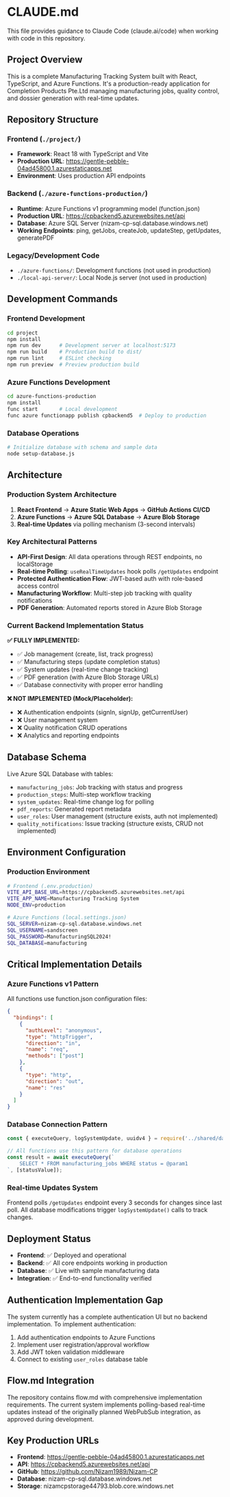 # CLAUDE.md

This file provides guidance to Claude Code (claude.ai/code) when working with code in this repository.

## Project Overview
This is a complete Manufacturing Tracking System built with React, TypeScript, and Azure Functions. It's a production-ready application for Completion Products Pte.Ltd managing manufacturing jobs, quality control, and dossier generation with real-time updates.

## Repository Structure

### Frontend (`./project/`)
- **Framework**: React 18 with TypeScript and Vite
- **Production URL**: https://gentle-pebble-04ad45800.1.azurestaticapps.net
- **Environment**: Uses production API endpoints

### Backend (`./azure-functions-production/`)
- **Runtime**: Azure Functions v1 programming model (function.json)
- **Production URL**: https://cpbackend5.azurewebsites.net/api
- **Database**: Azure SQL Server (nizam-cp-sql.database.windows.net)
- **Working Endpoints**: ping, getJobs, createJob, updateStep, getUpdates, generatePDF

### Legacy/Development Code
- `./azure-functions/`: Development functions (not used in production)
- `./local-api-server/`: Local Node.js server (not used in production)

## Development Commands

### Frontend Development
```bash
cd project
npm install
npm run dev      # Development server at localhost:5173
npm run build    # Production build to dist/
npm run lint     # ESLint checking
npm run preview  # Preview production build
```

### Azure Functions Development
```bash
cd azure-functions-production
npm install
func start       # Local development
func azure functionapp publish cpbackend5  # Deploy to production
```

### Database Operations
```bash
# Initialize database with schema and sample data
node setup-database.js
```

## Architecture

### Production System Architecture
1. **React Frontend** → **Azure Static Web Apps** → **GitHub Actions CI/CD**
2. **Azure Functions** → **Azure SQL Database** → **Azure Blob Storage**
3. **Real-time Updates** via polling mechanism (3-second intervals)

### Key Architectural Patterns
- **API-First Design**: All data operations through REST endpoints, no localStorage
- **Real-time Polling**: `useRealTimeUpdates` hook polls `/getUpdates` endpoint
- **Protected Authentication Flow**: JWT-based auth with role-based access control
- **Manufacturing Workflow**: Multi-step job tracking with quality notifications
- **PDF Generation**: Automated reports stored in Azure Blob Storage

### Current Backend Implementation Status
**✅ FULLY IMPLEMENTED:**
- ✅ Job management (create, list, track progress)
- ✅ Manufacturing steps (update completion status)
- ✅ System updates (real-time change tracking)
- ✅ PDF generation (with Azure Blob Storage URLs)
- ✅ Database connectivity with proper error handling

**❌ NOT IMPLEMENTED (Mock/Placeholder):**
- ❌ Authentication endpoints (signIn, signUp, getCurrentUser)
- ❌ User management system
- ❌ Quality notification CRUD operations
- ❌ Analytics and reporting endpoints

## Database Schema
Live Azure SQL Database with tables:
- `manufacturing_jobs`: Job tracking with status and progress
- `production_steps`: Multi-step workflow tracking
- `system_updates`: Real-time change log for polling
- `pdf_reports`: Generated report metadata
- `user_roles`: User management (structure exists, auth not implemented)
- `quality_notifications`: Issue tracking (structure exists, CRUD not implemented)

## Environment Configuration

### Production Environment
```bash
# Frontend (.env.production)
VITE_API_BASE_URL=https://cpbackend5.azurewebsites.net/api
VITE_APP_NAME=Manufacturing Tracking System
NODE_ENV=production

# Azure Functions (local.settings.json)
SQL_SERVER=nizam-cp-sql.database.windows.net
SQL_USERNAME=sandscreen
SQL_PASSWORD=ManufacturingSQL2024!
SQL_DATABASE=manufacturing
```

## Critical Implementation Details

### Azure Functions v1 Pattern
All functions use function.json configuration files:
```json
{
  "bindings": [
    {
      "authLevel": "anonymous",
      "type": "httpTrigger",
      "direction": "in",
      "name": "req",
      "methods": ["post"]
    },
    {
      "type": "http",
      "direction": "out", 
      "name": "res"
    }
  ]
}
```

### Database Connection Pattern
```javascript
const { executeQuery, logSystemUpdate, uuidv4 } = require('../shared/database');

// All functions use this pattern for database operations
const result = await executeQuery(`
    SELECT * FROM manufacturing_jobs WHERE status = @param1
`, [statusValue]);
```

### Real-time Updates System
Frontend polls `/getUpdates` endpoint every 3 seconds for changes since last poll. All database modifications trigger `logSystemUpdate()` calls to track changes.

## Deployment Status
- **Frontend**: ✅ Deployed and operational
- **Backend**: ✅ All core endpoints working in production
- **Database**: ✅ Live with sample manufacturing data
- **Integration**: ✅ End-to-end functionality verified

## Authentication Implementation Gap
The system currently has a complete authentication UI but no backend implementation. To implement authentication:

1. Add authentication endpoints to Azure Functions
2. Implement user registration/approval workflow
3. Add JWT token validation middleware
4. Connect to existing `user_roles` database table

## Flow.md Integration
The repository contains flow.md with comprehensive implementation requirements. The current system implements polling-based real-time updates instead of the originally planned WebPubSub integration, as approved during development.

## Key Production URLs
- **Frontend**: https://gentle-pebble-04ad45800.1.azurestaticapps.net
- **API**: https://cpbackend5.azurewebsites.net/api
- **GitHub**: https://github.com/Nizam1989/Nizam-CP
- **Database**: nizam-cp-sql.database.windows.net
- **Storage**: nizamcpstorage44793.blob.core.windows.net
